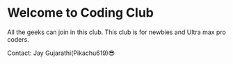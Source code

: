 # Welcome to Coding Club
 All the geeks can join in this club.
 This club is for newbies and Ultra max pro coders.
 
 Contact:
 Jay Gujarathi(Pikachu619)😎
 
